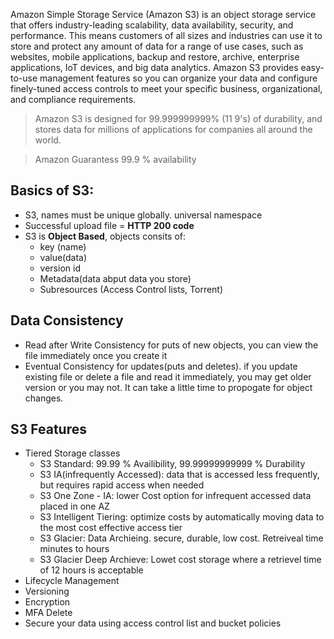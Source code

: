 Amazon Simple Storage Service (Amazon S3) is an object storage service that offers industry-leading scalability, data availability, security, and performance. This means customers of all sizes and industries can use it to store and protect any amount of data for a range of use cases, such as websites, mobile applications, backup and restore, archive, enterprise applications, IoT devices, and big data analytics. Amazon S3 provides easy-to-use management features so you can organize your data and configure finely-tuned access controls to meet your specific business, organizational, and compliance requirements. 


>Amazon S3 is designed for 99.999999999% (11 9's) of durability, and stores data for millions of applications for companies all around the world.

>Amazon Guarantess 99.9 % availability


## Basics of S3:
* S3, names must be unique globally. universal namespace
* Successful upload file = **HTTP 200 code**
* S3 is **Object Based**, objects consits of:
    * key (name)
    * value(data) 
    * version id
    * Metadata(data abput data you store)
    * Subresources (Access Control lists, Torrent)

## Data Consistency 
* Read after Write Consistency for puts of new objects, you can view the file immediately once you create it
* Eventual Consistency for updates(puts and deletes). if you update existing file or delete a file and read it immediately, you may get older version or you may not. It can take a little time to propogate for object changes.


## S3 Features
* Tiered Storage classes
   * S3 Standard: 99.99 % Availibility, 99.99999999999 % Durability
   * S3 IA(infrequently Accessed): data that is accessed less frequently, but requires rapid access when needed
   * S3 One Zone - IA: lower Cost option for infrequent accessed data placed in one AZ
   * S3 Intelligent Tiering: optimize costs by automatically moving data to the most cost effective access tier
   * S3 Glacier: Data Archieing. secure, durable, low cost. Retreiveal time minutes to hours
   * S3 Glacier Deep Archieve: Lowet cost storage where a retrievel time of 12 hours is acceptable
* Lifecycle Management
* Versioning
* Encryption
* MFA Delete
* Secure your data using access control list and bucket policies
